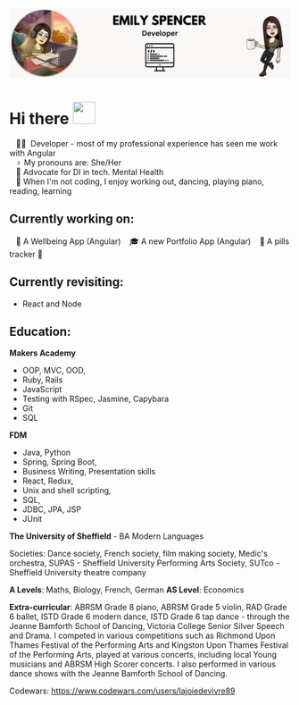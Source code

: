 
![ejs](emilydev.png)
# Hi there <img src="https://media.giphy.com/media/hvRJCLFzcasrR4ia7z/giphy.gif" height="40px" width="40px"> 

&nbsp;&nbsp;&nbsp;:woman_technologist: &nbsp;Developer - most of my professional experience has seen me work with Angular \
&nbsp;&nbsp;&nbsp;♀️&nbsp;My pronouns are: She/Her  \
&nbsp;&nbsp;&nbsp;💚&nbsp;Advocate for DI in tech. Mental Health \
&nbsp;&nbsp;&nbsp;💃&nbsp;When I'm not coding, I enjoy working out, dancing, playing piano, reading, learning

## Currently working on:

&nbsp;&nbsp;&nbsp;🧘 A Wellbeing App (Angular) 
&nbsp;&nbsp;&nbsp;🎓 A new Portfolio App (Angular)
&nbsp;&nbsp;&nbsp;💊 A pills tracker 💊

## Currently revisiting: 

* React and Node

## Education:

**Makers Academy**

* OOP, MVC, OOD, 
* Ruby, Rails
* JavaScript
* Testing with RSpec, Jasmine, Capybara
* Git 
* SQL

**FDM**
* Java, Python
* Spring, Spring Boot, 
* Business Writing, Presentation skills
* React, Redux, 
* Unix and shell scripting, 
* SQL, 
* JDBC, JPA, JSP
* JUnit

**The University of Sheffield** - BA Modern Languages

Societies: Dance society, French society, film making society, Medic's orchestra, SUPAS - Sheffield University Performing Arts Society, SUTco - Sheffield University 
theatre company

**A Levels**: Maths, Biology, French, German
**AS Level**: Economics

**Extra-curricular**:
ABRSM Grade 8 piano, ABRSM Grade 5 violin, RAD Grade 6 ballet, ISTD Grade 6 modern dance, ISTD Grade 6 tap dance - through the Jeanne Bamforth School of Dancing, Victoria 
College Senior Silver Speech and Drama. I competed in various competitions such as Richmond Upon Thames Festival of the Performing Arts and Kingston Upon Thames Festival of
the Performing Arts, played at various concerts, including local Young musicians and ABRSM High Scorer concerts. I also performed in various dance shows with the Jeanne Bamforth
School of Dancing.

Codewars: https://www.codewars.com/users/lajoiedevivre89
